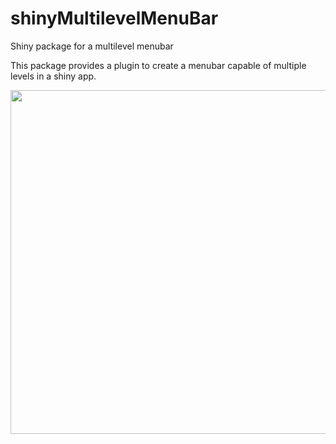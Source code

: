 # shinyMultilevelMenuBar
Shiny package for a multilevel menubar

This package provides a plugin to create a menubar capable of multiple levels in a shiny app.

<img src="https://cloud.githubusercontent.com/assets/5139775/22185259/2ef71c62-e0b0-11e6-872b-2eaa67843c92.png" width="550">
